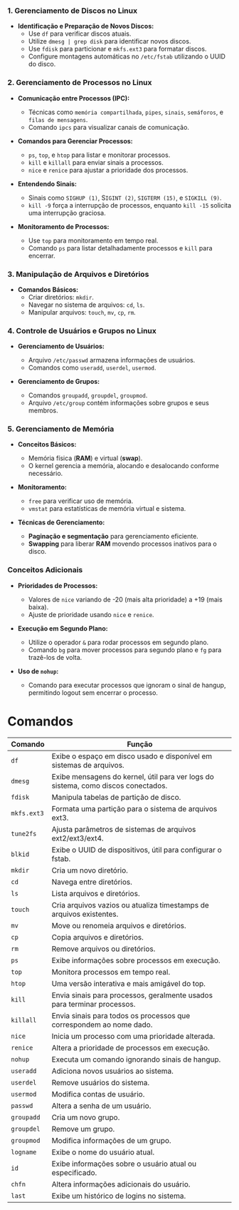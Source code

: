### 1. Gerenciamento de Discos no Linux
- **Identificação e Preparação de Novos Discos:**
  - Use `df` para verificar discos atuais.
  - Utilize `dmesg | grep disk` para identificar novos discos.
  - Use `fdisk` para particionar e `mkfs.ext3` para formatar discos.
  - Configure montagens automáticas no `/etc/fstab` utilizando o UUID do disco.

### 2. Gerenciamento de Processos no Linux
- **Comunicação entre Processos (IPC):**
  - Técnicas como `memória compartilhada`, `pipes`, `sinais`, `semáforos`, e `filas de mensagens`.
  - Comando `ipcs` para visualizar canais de comunicação.

- **Comandos para Gerenciar Processos:**
  - `ps`, `top`, e `htop` para listar e monitorar processos.
  - `kill` e `killall` para enviar sinais a processos.
  - `nice` e `renice` para ajustar a prioridade dos processos.

- **Entendendo Sinais:**
  - Sinais como `SIGHUP (1)`, S`IGINT (2)`, `SIGTERM (15)`, e `SIGKILL (9)`.
  - `kill -9` força a interrupção de processos, enquanto `kill -15` solicita uma interrupção graciosa.

- **Monitoramento de Processos:**
  - Use `top` para monitoramento em tempo real.
  - Comando `ps` para listar detalhadamente processos e `kill` para encerrar.

### 3. Manipulação de Arquivos e Diretórios
- **Comandos Básicos:**
  - Criar diretórios: `mkdir`.
  - Navegar no sistema de arquivos: `cd`, `ls`.
  - Manipular arquivos: `touch`, `mv`, `cp`, `rm`.

### 4. Controle de Usuários e Grupos no Linux
- **Gerenciamento de Usuários:**
  - Arquivo `/etc/passwd` armazena informações de usuários.
  - Comandos como `useradd`, `userdel`, `usermod`.

- **Gerenciamento de Grupos:**
  - Comandos `groupadd`, `groupdel`, `groupmod`.
  - Arquivo `/etc/group` contém informações sobre grupos e seus membros.

### 5. Gerenciamento de Memória
- **Conceitos Básicos:**
  - Memória física (**RAM**) e virtual (**swap**).
  - O kernel gerencia a memória, alocando e desalocando conforme necessário.

- **Monitoramento:**
  - `free` para verificar uso de memória.
  - `vmstat` para estatísticas de memória virtual e sistema.

- **Técnicas de Gerenciamento:**
  - **Paginação e segmentação** para gerenciamento eficiente.
  - **Swapping** para liberar **RAM** movendo processos inativos para o disco.

### Conceitos Adicionais
- **Prioridades de Processos:**
  - Valores de `nice` variando de -20 (mais alta prioridade) a +19 (mais baixa).
  - Ajuste de prioridade usando `nice` e `renice`.

- **Execução em Segundo Plano:**
  - Utilize o operador `&` para rodar processos em segundo plano.
  - Comando `bg` para mover processos para segundo plano e `fg` para trazê-los de volta.

- **Uso de `nohup`:**
  - Comando para executar processos que ignoram o sinal de hangup, permitindo logout sem encerrar o processo.



# Comandos

| Comando         | Função                                                                                  |
|-----------------|-----------------------------------------------------------------------------------------|
| `df`            | Exibe o espaço em disco usado e disponível em sistemas de arquivos.                     |
| `dmesg`         | Exibe mensagens do kernel, útil para ver logs do sistema, como discos conectados.       |
| `fdisk`         | Manipula tabelas de partição de disco.                                                  |
| `mkfs.ext3`     | Formata uma partição para o sistema de arquivos ext3.                                   |
| `tune2fs`       | Ajusta parâmetros de sistemas de arquivos ext2/ext3/ext4.                               |
| `blkid`         | Exibe o UUID de dispositivos, útil para configurar o fstab.                             |
| `mkdir`         | Cria um novo diretório.                                                                 |
| `cd`            | Navega entre diretórios.                                                                |
| `ls`            | Lista arquivos e diretórios.                                                            |
| `touch`         | Cria arquivos vazios ou atualiza timestamps de arquivos existentes.                     |
| `mv`            | Move ou renomeia arquivos e diretórios.                                                 |
| `cp`            | Copia arquivos e diretórios.                                                            |
| `rm`            | Remove arquivos ou diretórios.                                                          |
| `ps`            | Exibe informações sobre processos em execução.                                          |
| `top`           | Monitora processos em tempo real.                                                       |
| `htop`          | Uma versão interativa e mais amigável do top.                                           |
| `kill`          | Envia sinais para processos, geralmente usados para terminar processos.                 |
| `killall`       | Envia sinais para todos os processos que correspondem ao nome dado.                     |
| `nice`          | Inicia um processo com uma prioridade alterada.                                         |
| `renice`        | Altera a prioridade de processos em execução.                                           |
| `nohup`         | Executa um comando ignorando sinais de hangup.                                          |
| `useradd`       | Adiciona novos usuários ao sistema.                                                     |
| `userdel`       | Remove usuários do sistema.                                                             |
| `usermod`       | Modifica contas de usuário.                                                             |
| `passwd`        | Altera a senha de um usuário.                                                           |
| `groupadd`      | Cria um novo grupo.                                                                     |
| `groupdel`      | Remove um grupo.                                                                        |
| `groupmod`      | Modifica informações de um grupo.                                                       |
| `logname`       | Exibe o nome do usuário atual.                                                          |
| `id`            | Exibe informações sobre o usuário atual ou especificado.                                |
| `chfn`          | Altera informações adicionais do usuário.                                               |
| `last`          | Exibe um histórico de logins no sistema.                                                |
